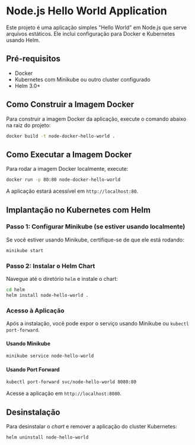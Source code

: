 
# Node.js Hello World Application

Este projeto é uma aplicação simples "Hello World" em Node.js que serve arquivos estáticos. Ele inclui configuração para Docker e Kubernetes usando Helm.


## Pré-requisitos

- Docker
- Kubernetes com Minikube ou outro cluster configurado
- Helm 3.0+

## Como Construir a Imagem Docker

Para construir a imagem Docker da aplicação, execute o comando abaixo na raiz do projeto:

```bash
docker build -t node-docker-hello-world .
```

## Como Executar a Imagem Docker

Para rodar a imagem Docker localmente, execute:

```bash
docker run -p 80:80 node-docker-hello-world
```

A aplicação estará acessível em `http://localhost:80`.

## Implantação no Kubernetes com Helm

### Passo 1: Configurar Minikube (se estiver usando localmente)

Se você estiver usando Minikube, certifique-se de que ele está rodando:

```bash
minikube start
```

### Passo 2: Instalar o Helm Chart

Navegue até o diretório `helm` e instale o chart:

```bash
cd helm
helm install node-hello-world .
```

### Acesso à Aplicação

Após a instalação, você pode expor o serviço usando Minikube ou `kubectl port-forward`.

#### Usando Minikube

```bash
minikube service node-hello-world
```

#### Usando Port Forward

```bash
kubectl port-forward svc/node-hello-world 8080:80
```

Acesse a aplicação em `http://localhost:8080`.

## Desinstalação

Para desinstalar o _chart_ e remover a aplicação do cluster Kubernetes:

```bash
helm uninstall node-hello-world
```
